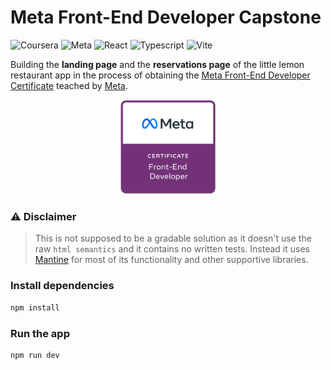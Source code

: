 # Meta Front-End Developer Capstone

![Coursera](https://img.shields.io/badge/Coursera-0747a6?style=flat&logo=coursera&logoColor=white)
![Meta](https://img.shields.io/badge/Meta-0668E1?style=flat&logo=meta&logoColor=white)
![React](https://img.shields.io/badge/React-499CB8?style=flat&logo=react&logoColor=white)
![Typescript](https://img.shields.io/badge/Typescript-3178C6?style=flat&logo=typescript&logoColor=white)
![Vite](https://img.shields.io/badge/Vite-8c5894?style=flat&logo=vite&logoColor=white)

Building the **landing page** and the **reservations page** of the little lemon restaurant app in the process of obtaining the [Meta Front-End Developer Certificate](https://www.coursera.org/professional-certificates/meta-front-end-developer) teached by [Meta](https://www.facebook.com/business/learn/front-end-back-end-developer-certificate-coursera).

<p align="center">
    <a href="https://www.credly.com/org/facebook-blueprint/badge/meta-front-end-developer-certificate">
        <img src="public/meta-frontend-cert.png" width="30%" height="30%" />
    </a>
</p>

### :warning: Disclaimer

> This is not supposed to be a gradable solution as it doesn't use the raw `html semantics` and it contains no written tests. Instead it uses [Mantine](https://mantine.dev/) for most of its functionality and other supportive libraries.

### Install dependencies

```bash
npm install
```

### Run the app

```bash
npm run dev
```
